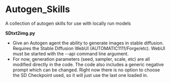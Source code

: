 # Autogen_Skills
A collection of autogen skills for use with locally run models

**SDtxt2img.py**
- Give an Autogen agent the ability to generate images in stable diffusion. Requires the Stable Diffusion WebUI (AUTOMATIC1111/Forge/etc). WebUI must be started with the --api command line argument.
- For now, generation parameters (seed, sampler, scale, etc) are all modified directly in the code. The code also includes a generic negative prompt which can be changed. Right now there is no option to choose the SD Checkpoint used, so it will just use the last one loaded in.